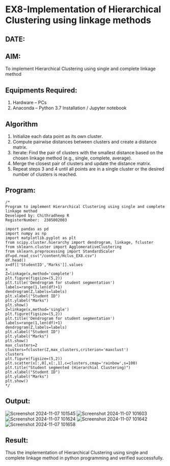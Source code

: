 # EX8-Implementation of Hierarchical Clustering using linkage methods
## DATE:
## AIM:
To implement Hierarchical Clustering using single and complete linkage method

## Equipments Required:
1. Hardware – PCs
2. Anaconda – Python 3.7 Installation / Jupyter notebook

## Algorithm
1. Initialize each data point as its own cluster.
2. Compute pairwise distances between clusters and create a distance matrix.
3. Iterate: Find the pair of clusters with the smallest distance based on the chosen linkage method (e.g., single, complete, average).
4. Merge the closest pair of clusters and update the distance matrix.
5. Repeat steps 3 and 4 until all points are in a single cluster or the desired number of clusters is reached.

## Program:
```
/*
Program to implement Hierarchical Clustering using single and complete linkage method
Developed by: Chithradheep R
RegisterNumber:  2305002003

import pandas as pd
import numpy as np
import matplotlib.pyplot as plt
from scipy.cluster.hierarchy import dendrogram, linkage, fcluster
from sklearn.cluster import AgglomerativeClustering
from sklearn.preprocessing import StandardScaler
df=pd.read_csv("/content/Hclus_EX8.csv")
df.head()
x=df[['StudentID','Marks']].values
x
Z=linkage(x,method='complete')
plt.figure(figsize=(5,2))
plt.title('Dendrogram for student segmentation')
labels=range(1,len(df)+1)
dendrogram(Z,labels=labels)
plt.xlabel("Student ID")
plt.ylabel("Marks")
plt.show()
Z=linkage(x,method='single')
plt.figure(figsize=(5,2))
plt.title('Dendrogram for student segmentation')
labels=range(1,len(df)+1)
dendrogram(Z,labels=labels)
plt.xlabel("Student ID")
plt.ylabel("Marks")
plt.show()
max_clusters=2
clusters=fcluster(Z,max_clusters,criterion='maxclust')
clusters
plt.figure(figsize=(5,2))
plt.scatter(x[:,0],x[:,1],c=clusters,cmap='rainbow',s=100)
plt.title("Student segmented (Hierarchial Clustering)")
plt.xlabel("Student ID")
plt.ylabel("Marks")
plt.show()
*/
```

## Output:
![Screenshot 2024-11-07 101545](https://github.com/user-attachments/assets/1fcccd56-6922-4fe3-bd93-c74431b1ea45)
![Screenshot 2024-11-07 101603](https://github.com/user-attachments/assets/ff988a45-b06c-46cc-9b69-a6e67a43a847)
![Screenshot 2024-11-07 101624](https://github.com/user-attachments/assets/f42a120b-2727-44b2-ab90-5428e28b5093)
![Screenshot 2024-11-07 101642](https://github.com/user-attachments/assets/9452297f-0356-4d69-8371-d69e3855878e)
![Screenshot 2024-11-07 101658](https://github.com/user-attachments/assets/208e3c4b-f1a2-4f5b-80f6-c2d23bb048d5)



## Result:
Thus the implementation of Hierarchical Clustering using single and complete linkage method in python programming and verified successfully.

